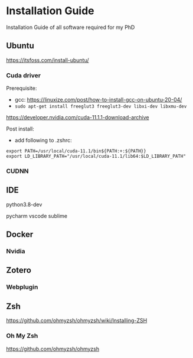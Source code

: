 # Installation Guide
Installation Guide of all software required for my PhD


## Ubuntu
https://itsfoss.com/install-ubuntu/

### Cuda driver

Prerequisite:
- gcc: https://linuxize.com/post/how-to-install-gcc-on-ubuntu-20-04/
- `sudo apt-get install freeglut3 freeglut3-dev libxi-dev libxmu-dev`

https://developer.nvidia.com/cuda-11.1.1-download-archive

Post install:
- add following to .zshrc:
```
export PATH=/usr/local/cuda-11.1/bin${PATH:+:${PATH}}
export LD_LIBRARY_PATH="/usr/local/cuda-11.1/lib64:$LD_LIBRARY_PATH"
```


### CUDNN


## IDE
python3.8-dev

pycharm
vscode
sublime

## Docker

### Nvidia


## Zotero

### Webplugin

## Zsh
https://github.com/ohmyzsh/ohmyzsh/wiki/Installing-ZSH

### Oh My Zsh
https://github.com/ohmyzsh/ohmyzsh
